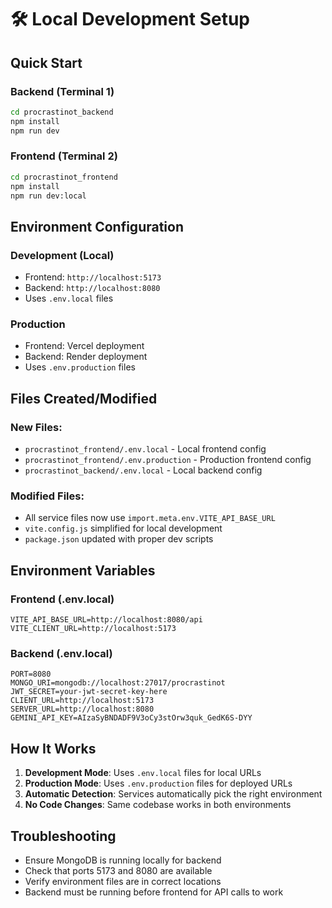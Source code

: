 # 🛠️ Local Development Setup

## Quick Start

### Backend (Terminal 1)
```bash
cd procrastinot_backend
npm install
npm run dev
```

### Frontend (Terminal 2)
```bash
cd procrastinot_frontend
npm install
npm run dev:local
```

## Environment Configuration

### Development (Local)
- Frontend: `http://localhost:5173`
- Backend: `http://localhost:8080`
- Uses `.env.local` files

### Production
- Frontend: Vercel deployment
- Backend: Render deployment
- Uses `.env.production` files

## Files Created/Modified

### New Files:
- `procrastinot_frontend/.env.local` - Local frontend config
- `procrastinot_frontend/.env.production` - Production frontend config
- `procrastinot_backend/.env.local` - Local backend config

### Modified Files:
- All service files now use `import.meta.env.VITE_API_BASE_URL`
- `vite.config.js` simplified for local development
- `package.json` updated with proper dev scripts

## Environment Variables

### Frontend (.env.local)
```
VITE_API_BASE_URL=http://localhost:8080/api
VITE_CLIENT_URL=http://localhost:5173
```

### Backend (.env.local)
```
PORT=8080
MONGO_URI=mongodb://localhost:27017/procrastinot
JWT_SECRET=your-jwt-secret-key-here
CLIENT_URL=http://localhost:5173
SERVER_URL=http://localhost:8080
GEMINI_API_KEY=AIzaSyBNDADF9V3oCy3stOrw3quk_GedK6S-DYY
```

## How It Works

1. **Development Mode**: Uses `.env.local` files for local URLs
2. **Production Mode**: Uses `.env.production` files for deployed URLs
3. **Automatic Detection**: Services automatically pick the right environment
4. **No Code Changes**: Same codebase works in both environments

## Troubleshooting

- Ensure MongoDB is running locally for backend
- Check that ports 5173 and 8080 are available
- Verify environment files are in correct locations
- Backend must be running before frontend for API calls to work